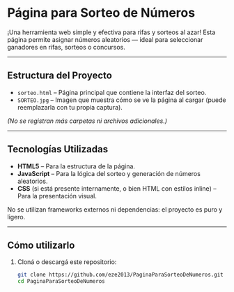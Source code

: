 #  Página para Sorteo de Números

¡Una herramienta web simple y efectiva para rifas y sorteos al azar! Esta página permite asignar números aleatorios — ideal para seleccionar ganadores en rifas, sorteos o concursos.

---

##  Estructura del Proyecto

- `sorteo.html` – Página principal que contiene la interfaz del sorteo.
- `SORTEO.jpg` – Imagen que muestra cómo se ve la página al cargar (puede reemplazarla con tu propia captura).

*(No se registran más carpetas ni archivos adicionales.)*

---

##  Tecnologías Utilizadas

- **HTML5** – Para la estructura de la página.
- **JavaScript** – Para la lógica del sorteo y generación de números aleatorios.
- **CSS** (si está presente internamente, o bien HTML con estilos inline) – Para la presentación visual.

No se utilizan frameworks externos ni dependencias: el proyecto es puro y ligero.

---

##  Cómo utilizarlo

1. Cloná o descargá este repositorio:
   ```bash
   git clone https://github.com/eze2013/PaginaParaSorteoDeNumeros.git
   cd PaginaParaSorteoDeNumeros
